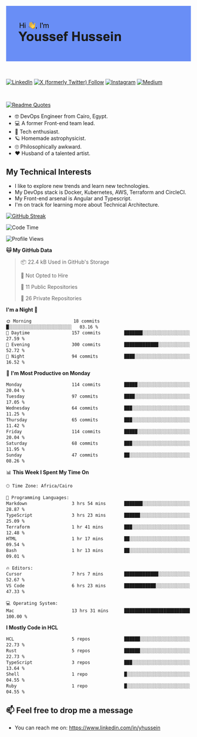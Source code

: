 [![Youssef's GitHub Banner](./assets/youssef-hussein.png)](https://github.com/yorki404)

</br>

[![LinkedIn](https://img.shields.io/badge/linkedin-%230077B5.svg?style=for-the-badge&logo=linkedin&logoColor=white)](https://www.linkedin.com/in/yhussein/)
[![X (formerly Twitter) Follow](https://img.shields.io/twitter/follow/devqikHQ?style=for-the-badge&logo=X&logoColor=White&labelColor=White)](https://twitter.com/devqikHQ)
[![Instagram](https://img.shields.io/badge/devqik-E4405F?style=for-the-badge&logo=Instagram&logoColor=white)](https://instagram.com/devqik)
[![Medium](https://img.shields.io/badge/Medium-12100E?style=for-the-badge&logo=medium&logoColor=white)](https://medium.com/@devqik)

</br>

[![Readme Quotes](https://quotes-github-readme.vercel.app/api?type=horizontal&theme=dark)](https://github.com/piyushsuthar/github-readme-quotes)

- :nerd_face: DevOps Engineer from Cairo, Egypt.
- :computer: A former Front-end team lead.
- :satellite: Tech enthusiast.
- :ringed_planet: Homemade astrophysicist.
- :roll_eyes: Philosophically awkward.
- :heart: Husband of a talented artist.

## My Technical Interests

- I like to explore new trends and learn new technologies.
- My DevOps stack is Docker, Kubernetes, AWS, Terraform and CircleCI.
- My Front-end arsenal is Angular and Typescript.
- I'm on track for learning more about Technical Architecture.

[![GitHub Streak](https://streak-stats.demolab.com/?user=devqik&theme=dark)](https://git.io/streak-stats)

<!--START_SECTION:waka-->
![Code Time](http://img.shields.io/badge/Code%20Time-977%20hrs%2013%20mins-blue)

![Profile Views](http://img.shields.io/badge/Profile%20Views-0-blue)

**🐱 My GitHub Data** 

> 📦 22.4 kB Used in GitHub's Storage 
 > 
> 🚫 Not Opted to Hire
 > 
> 📜 11 Public Repositories 
 > 
> 🔑 26 Private Repositories 
 > 
**I'm a Night 🦉** 

```text
🌞 Morning                18 commits          █░░░░░░░░░░░░░░░░░░░░░░░░   03.16 % 
🌆 Daytime                157 commits         ███████░░░░░░░░░░░░░░░░░░   27.59 % 
🌃 Evening                300 commits         █████████████░░░░░░░░░░░░   52.72 % 
🌙 Night                  94 commits          ████░░░░░░░░░░░░░░░░░░░░░   16.52 % 
```
📅 **I'm Most Productive on Monday** 

```text
Monday                   114 commits         █████░░░░░░░░░░░░░░░░░░░░   20.04 % 
Tuesday                  97 commits          ████░░░░░░░░░░░░░░░░░░░░░   17.05 % 
Wednesday                64 commits          ███░░░░░░░░░░░░░░░░░░░░░░   11.25 % 
Thursday                 65 commits          ███░░░░░░░░░░░░░░░░░░░░░░   11.42 % 
Friday                   114 commits         █████░░░░░░░░░░░░░░░░░░░░   20.04 % 
Saturday                 68 commits          ███░░░░░░░░░░░░░░░░░░░░░░   11.95 % 
Sunday                   47 commits          ██░░░░░░░░░░░░░░░░░░░░░░░   08.26 % 
```


📊 **This Week I Spent My Time On** 

```text
🕑︎ Time Zone: Africa/Cairo

💬 Programming Languages: 
Markdown                 3 hrs 54 mins       ███████░░░░░░░░░░░░░░░░░░   28.87 % 
TypeScript               3 hrs 23 mins       ██████░░░░░░░░░░░░░░░░░░░   25.09 % 
Terraform                1 hr 41 mins        ███░░░░░░░░░░░░░░░░░░░░░░   12.48 % 
HTML                     1 hr 17 mins        ██░░░░░░░░░░░░░░░░░░░░░░░   09.54 % 
Bash                     1 hr 13 mins        ██░░░░░░░░░░░░░░░░░░░░░░░   09.01 % 

🔥 Editors: 
Cursor                   7 hrs 7 mins        █████████████░░░░░░░░░░░░   52.67 % 
VS Code                  6 hrs 23 mins       ████████████░░░░░░░░░░░░░   47.33 % 

💻 Operating System: 
Mac                      13 hrs 31 mins      █████████████████████████   100.00 % 
```

**I Mostly Code in HCL** 

```text
HCL                      5 repos             ██████░░░░░░░░░░░░░░░░░░░   22.73 % 
Rust                     5 repos             ██████░░░░░░░░░░░░░░░░░░░   22.73 % 
TypeScript               3 repos             ███░░░░░░░░░░░░░░░░░░░░░░   13.64 % 
Shell                    1 repo              █░░░░░░░░░░░░░░░░░░░░░░░░   04.55 % 
Ruby                     1 repo              █░░░░░░░░░░░░░░░░░░░░░░░░   04.55 % 
```




<!--END_SECTION:waka-->

## 📫 Feel free to drop me a message
- You can reach me on: https://www.linkedin.com/in/yhussein
